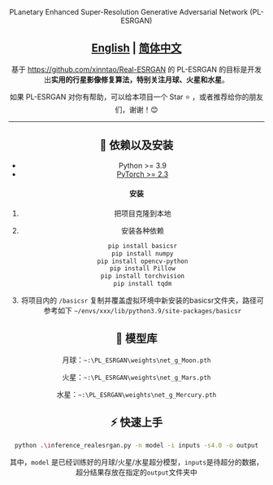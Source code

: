 <div align="center">PLanetary Enhanced Super-Resolution Generative Adversarial Network (PL-ESRGAN)


## <div align="center"><b><a href="README.md">English</a> | <a href="README_CN.md">简体中文</a></b></div>

基于 https://github.com/xinntao/Real-ESRGAN 的 PL-ESRGAN 的目标是开发出**实用的行星影像修复算法，特别关注月球、火星和水星**。

如果 PL-ESRGAN 对你有帮助，可以给本项目一个 Star :star: ，或者推荐给你的朋友们，谢谢！:blush: <br/>

---

## :wrench: 依赖以及安装

- Python >= 3.9
- [PyTorch >= 2.3](https://pytorch.org/)

#### 安装

1. 把项目克隆到本地

2. 安装各种依赖

    ```bash
    pip install basicsr
    pip install numpy
    pip install opencv-python
    pip install Pillow
    pip install torchvision
    pip install tqdm
    ```

3. 将项目内的 `/basicsr` 复制并覆盖虚拟环境中新安装的basicsr文件夹，路径可参考如下 `~/envs/xxx/lib/python3.9/site-packages/basicsr`

## :european_castle: 模型库

月球：`~:\PL_ESRGAN\weights\net_g_Moon.pth`

火星：`~:\PL_ESRGAN\weights\net_g_Mars.pth`

水星：`~:\PL_ESRGAN\weights\net_g_Mercury.pth`

## :zap: 快速上手

```bash
python .\inference_realesrgan.py -n model -i inputs -s4.0 -o output
```

其中，`model` 是已经训练好的月球/火星/水星超分模型，`inputs`是待超分的数据，超分结果存放在指定的`output`文件夹中
